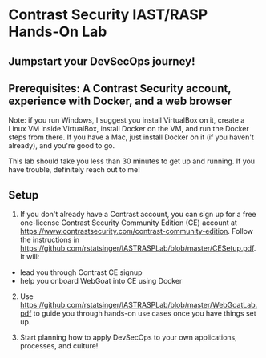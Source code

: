 
# Contrast Security IAST/RASP Hands-On Lab

## Jumpstart your DevSecOps journey!

## Prerequisites: A Contrast Security account, experience with Docker, and a web browser

Note: if you run Windows, I suggest you install VirtualBox on it, create a Linux VM inside VirtualBox, install Docker on the VM, and run the Docker steps from there. If you have a Mac, just install Docker on it (if you haven't already), and you're good to go.

This lab should take you less than 30 minutes to get up and running. If you have trouble, definitely reach out to me!

## Setup

1. If you don't already have a Contrast account, you can sign up for a free one-license Contrast Security Community Edition (CE) account at https://www.contrastsecurity.com/contrast-community-edition. Follow the instructions in https://github.com/rstatsinger/IASTRASPLab/blob/master/CESetup.pdf. It will:

  - lead you through Contrast CE signup
  - help you onboard WebGoat into CE using Docker

2. Use https://github.com/rstatsinger/IASTRASPLab/blob/master/WebGoatLab.pdf to guide you through hands-on use cases once you have things set up.

3. Start planning how to apply DevSecOps to your own applications, processes, and culture!
